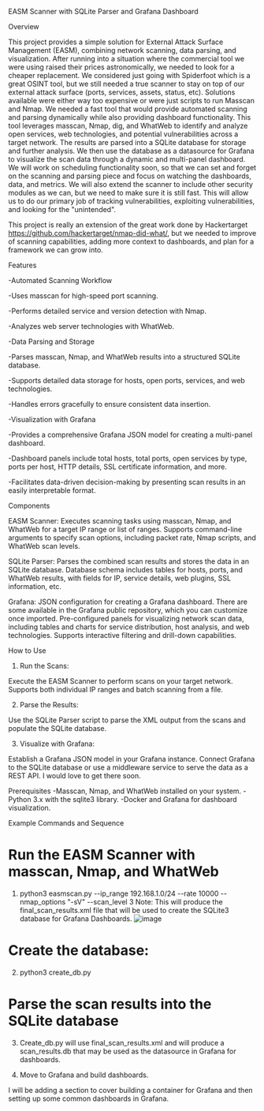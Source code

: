 EASM Scanner with SQLite Parser and Grafana Dashboard

Overview

This project provides a simple solution for External Attack Surface Management (EASM), combining network scanning, data parsing, and visualization. After running into a situation where the commercial tool we were using raised their prices astronomically, we needed to look for a cheaper replacement. We considered just going with Spiderfoot which is a great OSINT tool, but we still needed a true scanner to stay on top of our external attack surface (ports, services, assets, status, etc). Solutions available were either way too expensive or were just scripts to run Masscan and Nmap. We needed a fast tool that would provide automated scanning and parsing dynamically while also providing dashboard functionality. This tool leverages masscan, Nmap, dig, and WhatWeb to identify and analyze open services, web technologies, and potential vulnerabilities across a target network. The results are parsed into a SQLite database for storage and further analysis. We then use the database as a datasource for Grafana to visualize the scan data through a dynamic and multi-panel dashboard. We will work on scheduling functionality soon, so that we can set and forget on the scanning and parsing piece and focus on watching the dashboards, data, and metrics. We will also extend the scanner to include other security modules as we can, but we need to make sure it is still fast. This will allow us to do our primary job of tracking vulnerabilities, exploiting vulnerabilities, and looking for the "unintended".

This project is really an extension of the great work done by Hackertarget https://github.com/hackertarget/nmap-did-what/, but we needed to improve of scanning capabilities, adding more context to dashboards, and plan for a framework we can grow into.

Features

-Automated Scanning Workflow

-Uses masscan for high-speed port scanning.

-Performs detailed service and version detection with Nmap.

-Analyzes web server technologies with WhatWeb.

-Data Parsing and Storage

-Parses masscan, Nmap, and WhatWeb results into a structured SQLite database.

-Supports detailed data storage for hosts, open ports, services, and web technologies.

-Handles errors gracefully to ensure consistent data insertion.

-Visualization with Grafana

-Provides a comprehensive Grafana JSON model for creating a multi-panel dashboard.

-Dashboard panels include total hosts, total ports, open services by type, ports per host, HTTP details, SSL certificate information, and more.

-Facilitates data-driven decision-making by presenting scan results in an easily interpretable format.

Components

EASM Scanner:
Executes scanning tasks using masscan, Nmap, and WhatWeb for a target IP range or list of ranges.
Supports command-line arguments to specify scan options, including packet rate, Nmap scripts, and WhatWeb scan levels.

SQLite Parser:
Parses the combined scan results and stores the data in an SQLite database.
Database schema includes tables for hosts, ports, and WhatWeb results, with fields for IP, service details, web plugins, SSL information, etc.

Grafana:
JSON configuration for creating a Grafana dashboard. There are some available in the Grafana public repository, which you can customize once imported.
Pre-configured panels for visualizing network scan data, including tables and charts for service distribution, host analysis, and web technologies.
Supports interactive filtering and drill-down capabilities.

How to Use

1. Run the Scans:

Execute the EASM Scanner to perform scans on your target network.
Supports both individual IP ranges and batch scanning from a file.

2. Parse the Results:

Use the SQLite Parser script to parse the XML output from the scans and populate the SQLite database. 

3. Visualize with Grafana:

Establish a Grafana JSON model in your Grafana instance.
Connect Grafana to the SQLite database or use a middleware service to serve the data as a REST API. I would love to get there soon.

Prerequisites
-Masscan, Nmap, and WhatWeb installed on your system.
-Python 3.x with the sqlite3 library.
-Docker and Grafana for dashboard visualization.

Example Commands and Sequence

# Run the EASM Scanner with masscan, Nmap, and WhatWeb
1. python3 easmscan.py --ip_range 192.168.1.0/24 --rate 10000 --nmap_options "-sV" --scan_level 3
Note: This will produce the final_scan_results.xml file that will be used to create the SQLite3 database for Grafana Dashboards.
![image](https://github.com/user-attachments/assets/8244884d-3d11-4367-a085-6112be42ae8d)

# Create the database:
2. python3 create_db.py

# Parse the scan results into the SQLite database
3. Create_db.py will use final_scan_results.xml and will produce a scan_results.db that may be used as the datasource in Grafana for dashboards.

4. Move to Grafana and build dashboards.


I will be adding a section to cover building a container for Grafana and then setting up some common dashboards in Grafana.
